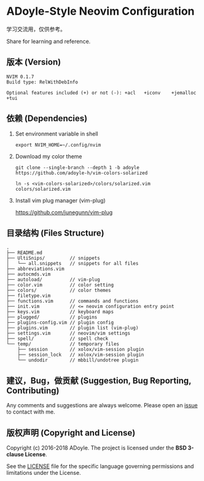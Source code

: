 # ADoyle-Style Neovim Configuration

学习交流用，仅供参考。

Share for learning and reference.

## 版本 (Version)

```
NVIM 0.1.7
Build type: RelWithDebInfo

Optional features included (+) or not (-): +acl   +iconv    +jemalloc +tui
```

## 依赖 (Dependencies)

1. Set environment variable in shell

    `export NVIM_HOME=~/.config/nvim`

2. Download my color theme

    `git clone --single-branch --depth 1 -b adoyle https://github.com/adoyle-h/vim-colors-solarized`

    `ln -s <vim-colors-solarized>/colors/solarized.vim colors/solarized.vim`

3. Install vim plug manager (vim-plug)

    https://github.com/junegunn/vim-plug


## 目录结构 (Files Structure)

```
.
├── README.md
├── UltiSnips/         // snippets
│   └── all.snippets   // snippets for all files
├── abbreviations.vim
├── autocmds.vim
├── autoload/          // vim-plug
├── color.vim          // color setting
├── colors/            // color themes
├── filetype.vim
├── functions.vim      // commands and functions
├── init.vim           // <= neovim configuration entry point
├── keys.vim           // keyboard maps
├── plugged/           // plugins
├── plugins-config.vim // plugin config
├── plugins.vim        // plugin list (vim-plug)
├── settings.vim       // neovim/vim settings
├── spell/             // spell check
└── temp/              // temporary files
    ├── session        // xolox/vim-session plugin
    ├── session_lock   // xolox/vim-session plugin
    └── undodir        // mbbill/undotree plugin
```

## 建议，Bug，做贡献 (Suggestion, Bug Reporting, Contributing)

Any comments and suggestions are always welcome. Please open an [issue][] to contact with me.

## 版权声明 (Copyright and License)

Copyright (c) 2016-2018 ADoyle. The project is licensed under the **BSD 3-clause License**.

See the [LICENSE][] file for the specific language governing permissions and limitations under the License.


<!-- links -->

[issue]: https://github.com/adoyle-h/neovim-config/issues
[LICENSE]: ./LICENSE
